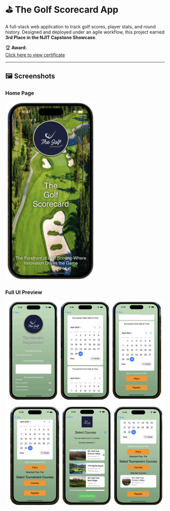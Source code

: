 # ⛳ The Golf Scorecard App

A full-stack web application to track golf scores, player stats, and round history. Designed and deployed under an agile workflow, this project earned **3rd Place in the NJIT Capstone Showcase**.

🏆 **Award:**  
[Click here to view certificate](certificate.png)

---

## 🖼️ Screenshots

### Home Page  
![Golf Scorecard Homepage](homepage.PNG)

### Full UI Preview  
![Golf Scorecard UI Collage](ui-collage.PNG)
